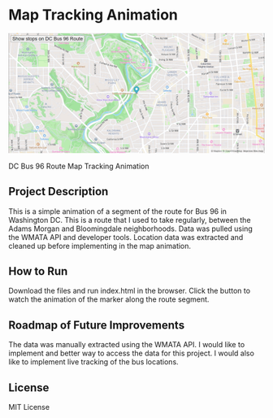 # Map Tracking Animation

<img src="screenshot.PNG">

DC Bus 96 Route Map Tracking Animation

## Project Description
This is a simple animation of a segment of the route for Bus 96 in Washington DC. This is a route that I used to take regularly, between the Adams Morgan and Bloomingdale neighborhoods. Data was pulled using the WMATA API and developer tools. Location data was extracted and cleaned up before implementing in the map animation.

## How to Run
Download the files and run index.html in the browser. Click the button to watch the animation of the marker along the route segment.

## Roadmap of Future Improvements
The data was manually extracted using the WMATA API. I would like to implement and better way to access the data for this project. I would also like to implement live tracking of the bus locations.

## License
MIT License
